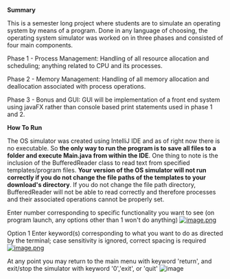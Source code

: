 **Summary**

This is a semester long project where students are to simulate an operating system by means of a program. Done in any language of choosing, the operating system simulator was worked on in three phases and consisted of four main components.

Phase 1 - Process Management: Handling of all resource allocation and scheduling; anything related to CPU and its processes.

Phase 2 - Memory Management: Handling of all memory allocation and deallocation associated with process operations.

Phase 3 - Bonus and GUI: GUI will be implementation of a front end system using javaFX rather than console based print statements used in phase 1 and 2. 

**How To Run**

The OS simulator was created using IntelliJ IDE and as of right now there is no executable. So **the only way to run the program is to save all files to a folder and execute Main.java from within the IDE**. One thing to note is the inclusion of the BufferedReader class to read text from specified templates/program files. **Your version of the OS simulator will not run correctly if you do not change the file paths of the templates to your download's directory**. If you do not change the file path directory, BufferedReader will not be able to read correctly and therefore processes and their associated operations cannot be properly set. 

Enter number corresponding to specific functionality you want to see (on program launch, any options other than 1 won't do anything)
[![image.png](https://i.postimg.cc/pr00y3t4/image.png)](https://postimg.cc/0KwGBWj0)

Option 1
Enter keyword(s) corresponding to what you want to do as directed by the terminal; case sensitivity is ignored, correct spacing is required
[![image.png](https://i.postimg.cc/ZKxNP6BY/image.png)](https://postimg.cc/MvXXqMmg)

At any point you may return to the main menu with keyword 'return', and exit/stop the simulator with keyword '0','exit', or 'quit' 
![image](https://user-images.githubusercontent.com/61268356/140006314-2dbdf94f-ab22-45fe-8eb0-d394807a76ac.png)
